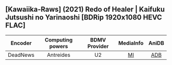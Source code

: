 ## [Kawaiika-Raws] (2021) Redo of Healer | Kaifuku Jutsushi no Yarinaoshi [BDRip 1920x1080 HEVC FLAC]

| Encoder  | Computing powers | BDMV Provider | MediaInfo | AniDB |
| :------: | :--------------: | :-----------: | :-------: | :---: |
| DeadNews |    Antreides     |      U2       |   [MI]    | [ADB] |

[adb]: https://anidb.net/anime/15277
[mi]: https://bin.disroot.org/?b6c98933f5c11155#7tXmgQcevS8sYXxR5u2sWjjHje4LFs4y2kspR9f4PK65
